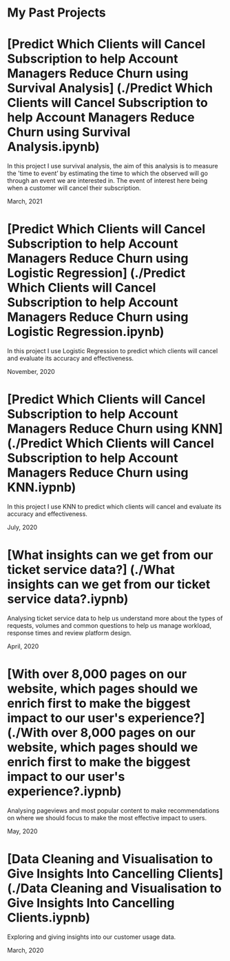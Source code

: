 # My Past Projects



# [Predict Which Clients will Cancel Subscription to help Account Managers Reduce Churn using Survival Analysis] (./Predict Which Clients will Cancel Subscription to help Account Managers Reduce Churn using Survival Analysis.ipynb)

In this project I use survival analysis, the aim of this analysis is to measure the 'time to event’ by estimating the time to which the observed will go through an event we are interested in. The event of interest here being when a customer will cancel their subscription. 

March, 2021

# [Predict Which Clients will Cancel Subscription to help Account Managers Reduce Churn using Logistic Regression] (./Predict Which Clients will Cancel Subscription to help Account Managers Reduce Churn using Logistic Regression.ipynb)

In this project I use Logistic Regression to predict which clients will cancel and evaluate its accuracy and effectiveness. 

November, 2020

# [Predict Which Clients will Cancel Subscription to help Account Managers Reduce Churn using KNN] (./Predict Which Clients will Cancel Subscription to help Account Managers Reduce Churn using KNN.iypnb)

In this project I use KNN to predict which clients will cancel and evaluate its accuracy and effectiveness. 

July, 2020

# [What insights can we get from our ticket service data?] (./What insights can we get from our ticket service data?.iypnb)

Analysing ticket service data to help us understand more about the types of requests, volumes and common questions to help us manage workload, response times and review platform design.

April, 2020

# [With over 8,000 pages on our website, which pages should we enrich first to make the biggest impact to our user's experience?] (./With over 8,000 pages on our website, which pages should we enrich first to make the biggest impact to our user's experience?.iypnb)

Analysing pageviews and most popular content to make recommendations on where we should focus to make the most effective impact to users.

May, 2020

# [Data Cleaning and Visualisation to Give Insights Into Cancelling Clients] (./Data Cleaning and Visualisation to Give Insights Into Cancelling Clients.iypnb)

Exploring and giving insights into our customer usage data. 

March, 2020